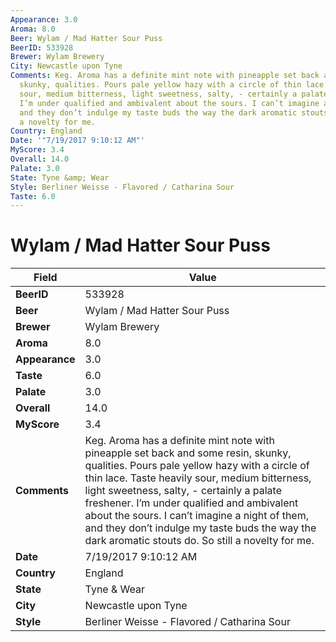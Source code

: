 ```yaml
---
Appearance: 3.0
Aroma: 8.0
Beer: Wylam / Mad Hatter Sour Puss
BeerID: 533928
Brewer: Wylam Brewery
City: Newcastle upon Tyne
Comments: Keg. Aroma has a definite mint note with pineapple set back and some resin,
  skunky, qualities. Pours pale yellow hazy with a circle of thin lace. Taste heavily
  sour, medium bitterness, light sweetness, salty, - certainly a palate freshener.
  I’m under qualified and ambivalent about the sours. I can’t imagine a night of them,
  and they don’t indulge my taste buds the way the dark aromatic stouts do. So still
  a novelty for me.
Country: England
Date: '"7/19/2017 9:10:12 AM"'
MyScore: 3.4
Overall: 14.0
Palate: 3.0
State: Tyne &amp; Wear
Style: Berliner Weisse - Flavored / Catharina Sour
Taste: 6.0
---
```


# Wylam / Mad Hatter Sour Puss

| Field         | Value |
|---------------|-------|
| **BeerID** | 533928 |
| **Beer** | Wylam / Mad Hatter Sour Puss |
| **Brewer** | Wylam Brewery |
| **Aroma** | 8.0 |
| **Appearance** | 3.0 |
| **Taste** | 6.0 |
| **Palate** | 3.0 |
| **Overall** | 14.0 |
| **MyScore** | 3.4 |
| **Comments** | Keg. Aroma has a definite mint note with pineapple set back and some resin, skunky, qualities. Pours pale yellow hazy with a circle of thin lace. Taste heavily sour, medium bitterness, light sweetness, salty, - certainly a palate freshener. I’m under qualified and ambivalent about the sours. I can’t imagine a night of them, and they don’t indulge my taste buds the way the dark aromatic stouts do. So still a novelty for me. |
| **Date** | 7/19/2017 9:10:12 AM |
| **Country** | England |
| **State** | Tyne &amp; Wear |
| **City** | Newcastle upon Tyne |
| **Style** | Berliner Weisse - Flavored / Catharina Sour |
